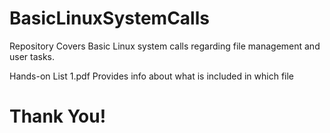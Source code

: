 # BasicLinuxSystemCalls
Repository Covers Basic Linux system calls regarding file management and user tasks.

Hands-on List 1.pdf Provides info about what is included in which file

# Thank You!
